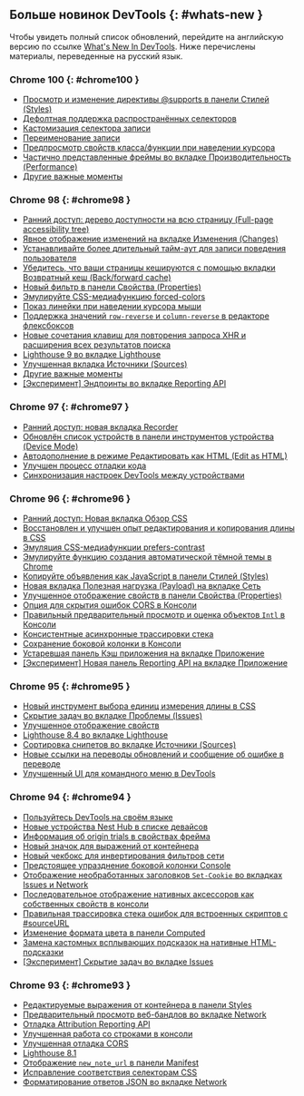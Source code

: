 ## Больше новинок DevTools {: #whats-new }

Чтобы увидеть полный список обновлений,  перейдите на английскую версию по ссылке 
<a href="/tags/new-in-devtools/" translate="no">What's New In DevTools</a>. Ниже перечислены материалы, переведенные на русский язык.


<!-- ### Chrome 101 {: #chrome101 }

* [Import and export recorded user flows as a JSON file](/ru/blog/new-in-devtools-101/#recorder)
* [View cascade layers in the Styles pane](/ru/blog/new-in-devtools-101/#layer)
* [Support for the hwb() color function](/ru/blog/new-in-devtools-101/#hwb)
* [Improved the display of private properties](/ru/blog/new-in-devtools-101/#private-props)
* [Miscellaneous highlights](/ru/blog/new-in-devtools-101/#misc)
* [[Experimental] New timespan and snapshot mode in the Lighthouse panel](/ru/blog/new-in-devtools-101/#lighthouse) -->


### Chrome 100 {: #chrome100 }

* [Просмотр и изменение директивы @supports в панели Стилей (Styles)](/ru/blog/new-in-devtools-100/#supports)
* [Дефолтная поддержка распространённых селекторов](/ru/blog/new-in-devtools-100/#selector)
* [Кастомизация селектора записи](/ru/blog/new-in-devtools-100/#customize-selector)
* [Переименование записи](/ru/blog/new-in-devtools-100/#recorder-rename)
* [Предпросмотр свойств класса/функции при наведении курсора](/ru/blog/new-in-devtools-100/#properties)
* [Частично представленные фреймы во вкладке Производительность (Performance)](/ru/blog/new-in-devtools-100/#perf)
* [Другие важные моменты](/ru/blog/new-in-devtools-100/#misc)


<!-- ### Chrome 99 {: #chrome99 }

* [Throttling WebSocket requests](/ru/blog/new-in-devtools-99/#websocket)
* [New Reporting API pane in the Application panel](/ru/blog/new-in-devtools-99/#reporting-api)
* [Support wait until element is visible/clickable in the Recorder panel](/ru/blog/new-in-devtools-99/#recorder)
* [Better console styling, formatting and filtering](/ru/blog/new-in-devtools-99/#console)
* [Debug Chrome extension with sourcemap files](/ru/blog/new-in-devtools-99/#extension)
* [Improved source folder tree in the Sources panel](/ru/blog/new-in-devtools-99/#source-tree)
* [Display worker source files in the Sources panel](/ru/blog/new-in-devtools-99/#worker-sourcemap)
* [Chrome’s Auto Dark Theme updates](/ru/blog/new-in-devtools-99/#auto-dark-mode)
* [Touch-friendly color-picker and split pane](/ru/blog/new-in-devtools-99/#touch-friendly)
* [Miscellaneous highlights](/ru/blog/new-in-devtools-99/#misc) -->


### Chrome 98 {: #chrome98 }
* [Ранний доступ: дерево доступности на всю страницу (Full-page accessibility tree)](/ru/blog/new-in-devtools-98/#a11y-tree)
* [Явное отображение изменений на вкладке Изменения (Changes)](/ru/blog/new-in-devtools-98/#changes)
* [Устанавливайте более длительный тайм-аут для записи поведения пользователя](/ru/blog/new-in-devtools-98/#recorder-timeout)
* [Убедитесь, что ваши страницы кешируются с помощью вкладки Возвратный кеш (Back/forward cache)](/ru/blog/new-in-devtools-98/#bfcache)
* [Новый фильтр в панели Свойства (Properties)](/ru/blog/new-in-devtools-98/#properties)
* [Эмулируйте CSS-медиафункцию forced-colors](/ru/blog/new-in-devtools-98/#forced-colors)
* [Показ линейки при наведении курсора мыши](/ru/blog/new-in-devtools-98/#show-rulers)
* [Поддержка значений `row-reverse` и `column-reverse` в редакторе флексбоксов](/ru/blog/new-in-devtools-98/#flexbox-editor)
* [Новые сочетания клавиш для повторения запроса XHR и расширения всех результатов поиска](/ru/blog/new-in-devtools-98/#shortcuts)
* [Lighthouse 9 во вкладке Lighthouse](/ru/blog/new-in-devtools-98/#lighthouse)
* [Улучшенная вкладка Источники (Sources)](/ru/blog/new-in-devtools-98/#sources)
* [Другие важные моменты](/ru/blog/new-in-devtools-98/#misc)
* [[Эксперимент] Эндпоинты во вкладке Reporting API](/ru/blog/new-in-devtools-98/#reporting-api)

### Chrome 97 {: #chrome97 }

* [Ранний доступ: новая вкладка Recorder](/ru/blog/new-in-devtools-97/#recorder)
* [Обновлён список устройств в панели инструментов устройства (Device Mode)](/ru/blog/new-in-devtools-97/#device)
* [Автодополнение в режиме Редактировать как HTML (Edit as HTML)](/ru/blog/new-in-devtools-97/#code-completion)
* [Улучшен процесс отладки кода](/ru/blog/new-in-devtools-97/#debugging)
* [Синхронизация настроек DevTools между устройствами](/ru/blog/new-in-devtools-97/#sync)

### Chrome 96 {: #chrome96 }

* [Ранний доступ: Новая вкладка Обзор CSS](/ru/blog/new-in-devtools-96/#css-overview)
* [Восстановлен и улучшен опыт редактирования и копирования длины в CSS](/ru/blog/new-in-devtools-966/#length)
* [Эмуляция CSS-медиафункции prefers-contrast](/ru/blog/new-in-devtools-96/#prefers-contrast)
* [Эмулируйте функцию создания автоматической тёмной темы в Chrome](/ru/blog/new-in-devtools-96/#auto-dark-mode)
* [Копируйте объявления как JavaScript в панели Стилей (Styles)](/ru/blog/new-in-devtools-96/#copy-as-js)
* [Новая вкладка Полезная нагрузка (Payload) на вкладке Сеть](/ru/blog/new-in-devtools-96/#payload)
* [Улучшенное отображение свойств в панели Свойства (Properties)](/ru/blog/new-in-devtools-96/#properties)
* [Опция для скрытия ошибок CORS в Консоли](/ru/blog/new-in-devtools-96/#hide-cors-errors)
* [Правильный предварительный просмотр и оценка объектов `Intl` в Консоли](/ru/blog/new-in-devtools-96/#intl)
* [Консистентные асинхронные трассировки стека](/ru/blog/new-in-devtools-96/#async)
* [Сохранение боковой колонки в Консоли](/ru/blog/new-in-devtools-96/#console-sidebar)
* [Устаревшая панель Кэш приложения на вкладке Приложение](/ru/blog/new-in-devtools-96/#app-cache)
* [[Эксперимент] Новая панель Reporting API на вкладке Приложение](/ru/blog/new-in-devtools-96/#reporting-api)

### Chrome 95 {: #chrome95 }

* [Новый инструмент выбора единиц измерения длины в CSS](/ru/blog/new-in-devtools-95/#length)
* [Скрытие задач во вкладке Проблемы (Issues)](/ru/blog/new-in-devtools-95/#hide-issues)
* [Улучшенное отображение свойств](/ru/blog/new-in-devtools-95/#properties)
* [Lighthouse 8.4 во вкладке Lighthouse](/ru/blog/new-in-devtools-95/#lighthouse)
* [Сортировка снипетов во вкладке Источники (Sources)](/ru/blog/new-in-devtools-95/#snippets)
* [Новые ссылки на переводы обновлений и сообщение об ошибке в переводе](/ru/blog/new-in-devtools-95/#localized)
* [Улучшенный UI для командного меню в DevTools](/ru/blog/new-in-devtools-95/#command-menu)


### Chrome 94 {: #chrome94 }

* [Пользуйтесь DevTools на своём языке](/ru/blog/new-in-devtools-94/#localized)
* [Новые устройства Nest Hub в списке девайсов](/ru/blog/new-in-devtools-94/#nest-hub)
* [Информация об origin trials в свойствах фрейма](/ru/blog/new-in-devtools-94/#origin-trials)
* [Новый значок для выражений от контейнера](/ru/blog/new-in-devtools-94/#container-queries)
* [Новый чекбокс для инвертирования фильтров сети](/ru/blog/new-in-devtools-94/#nvert-network-filter)
* [Предстоящее упразднение боковой колонки Console](/ru/blog/new-in-devtools-94/#deprecated)
* [Отображение необработанных заголовков `Set-Cookie` во вкладках Issues и Network](/ru/blog/new-in-devtools-94/#raw-cookies)
* [Последовательное отображение нативных аксессоров как собственных свойств в консоли](/ru/blog/new-in-devtools-94/#native-accessors)
* [Правильная трассировка стека ошибок для встроенных скриптов с #sourceURL](/ru/blog/new-in-devtools-94/#inline-script)
* [Изменение формата цвета в панели Computed](/ru/blog/new-in-devtools-94/#color-unit)
* [Замена кастомных всплывающих подсказок на нативные HTML-подсказки](/ru/blog/new-in-devtools-94/#tooltip)
* [[Эксперимент] Скрытие задач во вкладке Issues](/ru/blog/new-in-devtools-94/#hide-issues)


### Chrome 93 {: #chrome93 }

* [Редактируемые выражения от контейнера в панели Styles](/ru/blog/new-in-devtools-93/#container-queries)
* [Предварительный просмотр веб-бандлов во вкладке Network](/ru/blog/new-in-devtools-93/#web-bundle)
* [Отладка Attribution Reporting API](/ru/blog/new-in-devtools-93/#attribution-reporting)
* [Улучшенная работа со строками в консоли](/ru/blog/new-in-devtools-93/#string)
* [Улучшенная отладка CORS](/ru/blog/new-in-devtools-93/#cors)
* [Lighthouse 8.1](/ru/blog/new-in-devtools-93/#lighthouse)
* [Отображение `new_note_url` в панели Manifest](/ru/blog/new-in-devtools-93/#new-note-url)
* [Исправление соответствия селекторам CSS](/ru/blog/new-in-devtools-93/#matching-selectors)
* [Форматирование ответов JSON во вкладке Network](/ru/blog/new-in-devtools-93/#pretty-print-json)
